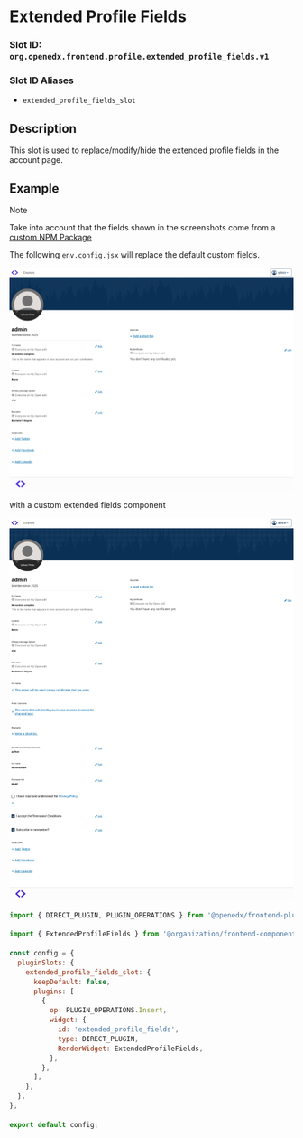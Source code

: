 # Extended Profile Fields

### Slot ID: `org.openedx.frontend.profile.extended_profile_fields.v1`

### Slot ID Aliases
* `extended_profile_fields_slot`

## Description

This slot is used to replace/modify/hide the extended profile fields in the account page.

## Example

> [!NOTE]
> Take into account that the fields shown in the screenshots come from a [custom NPM Package](https://www.npmjs.com/package/@edunext/frontend-component-extended-fields) 

The following `env.config.jsx` will replace the default custom fields. 

![Screenshot of Default Fields](./images/default_fields.png)

with a custom extended fields component

![Screenshot of Custom Fields](./images/custom_fields.png)

```jsx
import { DIRECT_PLUGIN, PLUGIN_OPERATIONS } from '@openedx/frontend-plugin-framework';

import { ExtendedProfileFields } from '@organization/frontend-component-extended-fields';

const config = {
  pluginSlots: {
    extended_profile_fields_slot: {
      keepDefault: false,
      plugins: [
        {
          op: PLUGIN_OPERATIONS.Insert,
          widget: {
            id: 'extended_profile_fields',
            type: DIRECT_PLUGIN,
            RenderWidget: ExtendedProfileFields,
          },
        },
      ],
    },
  },
};

export default config;
```